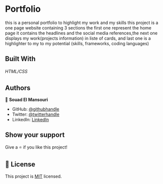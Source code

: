# Portfolio
this is a personal portfolio to highlight my work and my skills
this project is a one page website containing 3 sections the first one represent the home page it contains the headlines and the social media references,the next one displays my work(projects information) in liste of cards, and last one is a highlighter to my to my potential (skills, frameworks, coding languages)

## Built With
###### HTML/CSS


## Authors

👤 **Souad El Mansouri**

- GitHub: [@githubhandle](https://github.com/souad988)
- Twitter: [@twitterhandle](@souadElmansouri)
- LinkedIn: [LinkedIn](www.linkedin.com/in/souad-el-mansouri-4725491a0)

## Show your support

Give a ⭐️ if you like this project!

## 📝 License

This project is [MIT](./MIT.md) licensed.

